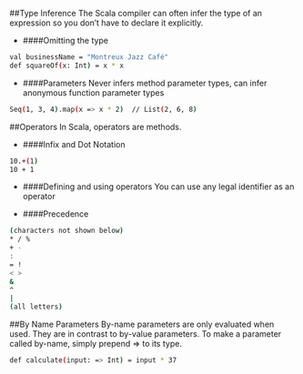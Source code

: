 ##Type Inference
The Scala compiler can often infer the type of an expression so you don’t have to declare it explicitly.

* ####Omitting the type
```bash 
val businessName = "Montreux Jazz Café"
def squareOf(x: Int) = x * x
```
* ####Parameters
Never infers method parameter types, can infer anonymous function parameter types
```bash 
Seq(1, 3, 4).map(x => x * 2)  // List(2, 6, 8)
```

##Operators
In Scala, operators are methods.
* ####Infix and Dot Notation
```bash 
10.+(1)
10 + 1
```

* ####Defining and using operators
You can use any legal identifier as an operator

* ####Precedence
```bash 
(characters not shown below)
* / %
+ -
:
= !
< >
&
^
|
(all letters)
```
##By Name Parameters
By-name parameters are only evaluated when used. They are in contrast to by-value parameters. To make a parameter called by-name, simply prepend => to its type.
```bash 
def calculate(input: => Int) = input * 37
```
